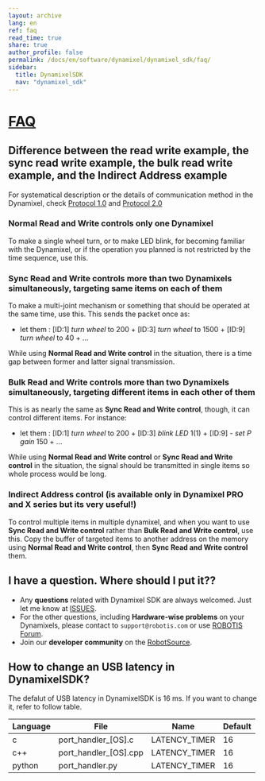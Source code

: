 ```yaml
---
layout: archive
lang: en
ref: faq
read_time: true
share: true
author_profile: false
permalink: /docs/en/software/dynamixel/dynamixel_sdk/faq/
sidebar:
  title: DynamixelSDK
  nav: "dynamixel_sdk"
---
```


<div style="counter-reset: h1 7"></div>

# [FAQ](#faq)

## Difference between the read write example, the sync read write example, the bulk read write example, and the Indirect Address example

For systematical description or the details of communication method in the Dynamixel, check [Protocol 1.0](http://emanual.robotis.com/docs/en/dxl/protocol1/) and [Protocol 2.0](http://emanual.robotis.com/docs/en/dxl/protocol2/)

### Normal Read and Write controls only one Dynamixel

To make a single wheel turn, or to make LED blink, for becoming familiar with the Dynamixel, or if the operation you planned is not restricted by the time sequence, use this. 

### Sync Read and Write controls more than two Dynamixels simultaneously, targeting same items on each of them

To make a multi-joint mechanism or something that should be operated at the same time, use this. 
This sends the packet once as:
 * let them : [ID:1] _turn wheel_ to 200 + [ID:3] _turn wheel_ to 1500 + [ID:9] _turn wheel_ to 40 + ...

While using **Normal Read and Write control** in the situation, there is a time gap between former and latter signal transmission. 

### Bulk Read and Write controls more than two Dynamixels simultaneously, targeting different items in each other of them

This is as nearly the same as **Sync Read and Write control**, though, it can control different items. For instance:
 * let them : [ID:1] _turn wheel_ to 200 + [ID:3]  _blink LED_ 1(1) + [ID:9] - _set P gain_ 150 + ...

While using **Normal Read and Write control** or **Sync Read and Write control** in the situation, the signal should be transmitted in single items so whole process would be long.  

### Indirect Address control (is available only in Dynamixel PRO and X series but its very useful!)
To control multiple items in multiple dynamixel, and when you want to use **Sync Read and Write control** rather than **Bulk Read and Write control**, use this. Copy the buffer of targeted items to another address on the memory using **Normal Read and Write control**, then **Sync Read and Write control** them.

## I have a question. Where should I put it??
- Any **questions** related with Dynamixel SDK are always welcomed. Just let me know at [ISSUES](https://github.com/ROBOTIS-GIT/DynamixelSDK/issues).
- For the other questions, including **Hardware-wise problems** on your Dynamixels, please contact to `support@robotis.com` or use [ROBOTIS Forum](http://en.robotis.com/service/forum.php).
- Join our **developer community** on the [RobotSource](https://community.robotsource.org/).

## How to change an USB latency in DynamixelSDK?

The defalut of USB latency in DynamixelSDK is 16 ms. If you want to change it, refer to follow table.

|Language      |    File                       |  Name            |  Default |
|--------------|-------------------------------|------------------|----------|
|    c         |   port_handler_[OS].c         |  LATENCY_TIMER   |   16     |
|    c++       |   port_handler_[OS].cpp       |  LATENCY_TIMER   |   16     |
|    python    |   port_handler.py             |  LATENCY_TIMER   |   16     |